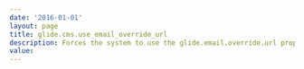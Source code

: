 ```yaml
---
date: '2016-01-01'
layout: page
title: glide.cms.use_email_override_url
description: Forces the system to use the glide.email.override.url property, rather than the glide.servlet.uri property, when a notification has a link to a CMS page in an instance.
value:  
---
```

